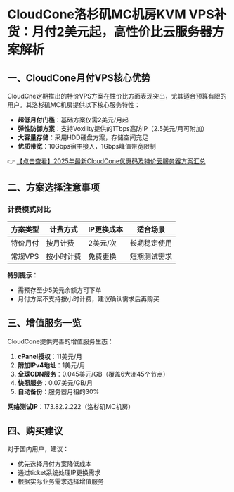 # CloudCone洛杉矶MC机房KVM VPS补货：月付2美元起，高性价比云服务器方案解析

## 一、CloudCone月付VPS核心优势

CloudCne定期推出的特价VPS方案在性价比方面表现突出，尤其适合预算有限的用户。其洛杉矶MC机房提供以下核心服务特性：

- **超低月付门槛**：基础方案仅需2美元/月起
- **弹性防御方案**：支持Voxility提供的1Tbps高防IP（2.5美元/月可附加）
- **大容量存储**：采用HDD硬盘方案，存储空间充足
- **优质带宽**：10Gbps宿主接入，1Gbps峰值带宽限制

👉 [【点击查看】2025年最新CloudCone优惠码及特价云服务器方案汇总](https://bit.ly/Cloudcone)

## 二、方案选择注意事项

### 计费模式对比
| 方案类型 | 计费方式 | IP更换成本 | 适合场景 |
|---------|---------|-----------|---------|
| 特价月付 | 按月计费 | 2美元/次 | 长期稳定使用 |
| 常规VPS | 按小时计费 | 免费更换 | 短期测试需求 |

**特别提示**：
- 需预存至少5美元余额方可下单
- 月付方案不支持按小时计费，建议确认需求后再购买

## 三、增值服务一览

CloudCone提供完善的增值服务生态：

1. **cPanel授权**：11美元/月
2. **附加IPv4地址**：1美元/月
3. **全球CDN服务**：0.045美元/GB（覆盖6大洲45个节点）
4. **快照服务**：0.07美元/GB/月
5. **自动备份**：服务器月租的30%

**网络测试IP**：173.82.2.222（洛杉矶MC机房）

## 四、购买建议

对于国内用户，建议：
- 优先选择月付方案降低成本
- 通过ticket系统处理IP更换需求
- 根据实际业务需求选择增值服务